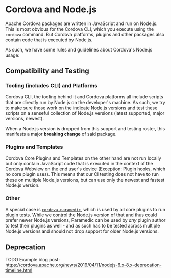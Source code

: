 # Cordova and Node.js

Apache Cordova packages are written in JavaScript and run on Node.js. This is most obvious for the Cordova CLI, which you execute using the `cordova` command. But Cordova platforms, plugins and other packages also contain code that is executed by Node.js.

As such, we have some rules and guidelines about Cordova's Node.js usage:

## Compatibility and Testing

### Tooling (includes CLI) and Platforms

Cordova CLI, the tooling behind it and Cordova platforms all include scripts that are directly run by Node.js on the developer's machine. As such, we try to make sure those work on the indicate Node.js versions and test these scripts on a senseful collection of Node.js versions (latest supported, major versions, newest).

When a Node.js version is dropped from this support and testing roster, this manifests a major **breaking change** of said package.

### Plugins and Templates

Cordova Core Plugins and Templates on the other hand are not run locally but only contain JavaScript code that is executed in the context of the Cordova Webview on the end user's device (Exception: Plugin hooks, which no core plugin uses). This means that our CI testing does not have to run these on multiple Node.js versions, but can use only the newest and fastest Node.js version.

### Other

A special case is [`cordova-paramedic`](https://github.com/apache/cordova-paramedic), which is used by all core plugins to run plugin tests. While we control the Node.js version of that and thus could prefer newer Node.js versions, Paramedic can be used by _any_ plugin author to test their plugins as well - and as such has to be tested across multiple Node.js versions and should not drop support for older Node.js versions.

## Deprecation

TODO
Example blog post: https://cordova.apache.org/news/2019/04/11/nodejs-6.x-8.x-deprecation-timeline.html

